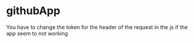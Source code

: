 # githubApp
You have to change the token for the header of the request in the js if the app seem to not working
